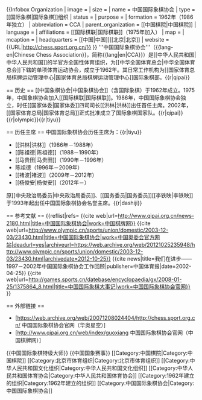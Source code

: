 {{Infobox Organization
| image               = 
| size                = 
| name                = 中国国际象棋协会
| type                = [[国际象棋|国际象棋]]组织
| status              =
| purpose             =
| formation           = 1962年（1986年独立）
| abbreviation        = CCA
| parent_organization = [[中国棋院|中国棋院]]
| language            =
| affiliations        = [[国际棋联|国际棋联]]（1975年加入）
| map                 = 
| mcaption            = 
| headquarters        = [[中国|中国]][[北京|北京]]
| website             = {{URL|http://chess.sport.org.cn/}}
}}
'''中国国际象棋协会'''（{{lang-en|Chinese Chess Association}}，简称{{lang|en|CCA}}）是[[中华人民共和国|中华人民共和国]]的半官方全国性体育组织，为[[中华全国体育总会|中华全国体育总会]]下辖的单项体育运动协会，成立于1962年。其日常工作机构为[[国家体育总局棋牌运动管理中心|国家体育总局棋牌运动管理中心]]国际象棋部。{{r|qipai}}

== 历史 ==
[[中国象棋协会|中国象棋协会]]（含国际象棋）于1962年成立。1975年，中国象棋协会加入[[国际棋联|国际棋联]]。1986年，中国国际象棋协会独立，时任[[国家体委|国家体委]]四司司长[[洪林|洪林]]出任首任主席。2002年，[[国家体育总局|国家体育总局]]正式批准成立了国际象棋国家队。{{r|qipai}}{{r|olympic}}{{r|tiyu}}

== 历任主席 ==
中国国际象棋协会历任主席为：{{r|tiyu}}
* [[洪林|洪林]]（1986年－1988年）
* [[陈祖德|陈祖德]]（1988－1990年）
* [[马贵田|马贵田]]（1990年－1996年）
* 陈祖德（1996年－2009年）
* [[褚波|褚波]]（2009年－2012年）
* [[杨俊安|杨俊安]]（2012年－）

原[[中央政治局委员|中央政治局委员]]、[[国务委员|国务委员]][[李铁映|李铁映]]于1993年起出任中国国际象棋协会名誉主席。{{r|dashiji}}

== 参考文献 ==
{{reflist|refs=
<ref name=qipai>{{cite web|url=http://www.qipai.org.cn/news-2180.html|title=中国国际象棋协会|work=中国棋牌网}}</ref>
<ref name=olympic>{{cite web|url=http://www.olympic.cn/sports/union/domestic/2003-12-03/23430.html|title=中国国际象棋协会|work=中国奥委会官方网站|deadurl=yes|archiveurl=https://web.archive.org/web/20121025235948/http://www.olympic.cn/sports/union/domestic/2003-12-03/23430.html|archivedate=2012-10-25}}</ref>
<ref name=tiyu>{{cite news|title=我们在进步——1997－2002年中国国际象棋协会工作回顾|publisher=中国体育报|date=2002-04-25}}</ref>
<ref name=dashiji>{{cite web|url=http://games.sports.cn/datebase/encyclopaedia/gx/2008-01-25/1375864_8.html|title=中国国际象棋大事记|work=中国国际象棋协会官网}}</ref>
}}

== 外部链接 ==
* [https://web.archive.org/web/20071208024404/http://chess.sport.org.cn/ 中国国际象棋协会官网（华奥星空）]
* [http://www.qipai.org.cn/web/index/guoxiang 中国国际象棋协会官网（中国棋牌网）]

{{中国国际象棋特级大师}}
{{中国国象赛事}}
[[Category:中国棋院|Category:中国棋院]]
[[Category:北京市体育组织|Category:北京市体育组织]]
[[Category:中华人民共和国文化组织|Category:中华人民共和国文化组织]]
[[Category:中华人民共和国体育协会|Category:中华人民共和国体育协会]]
[[Category:1962年建立的组织|Category:1962年建立的组织]]
[[Category:中国国际象棋协会|Category:中国国际象棋协会]]